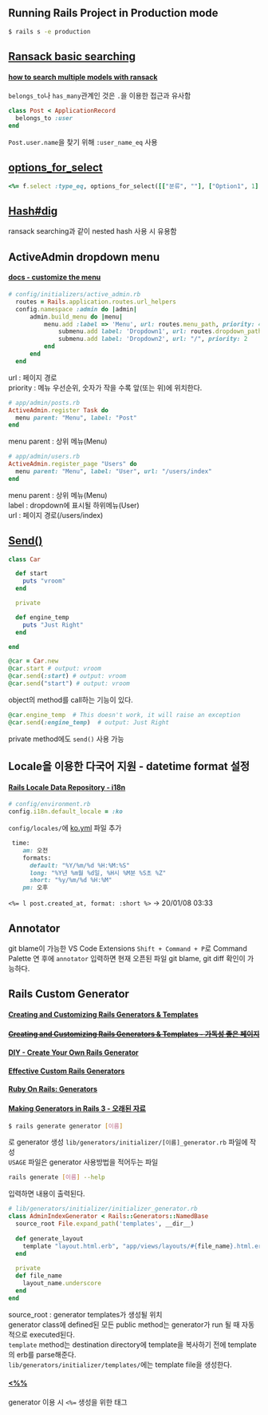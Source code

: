 ## Running Rails Project in Production mode
```bash
$ rails s -e production
```

## [Ransack basic searching](https://github.com/activerecord-hackery/ransack/wiki/Basic-Searching)
#### [how to search multiple models with ransack](https://stackoverflow.com/questions/50910576/how-to-search-multiple-models-with-ransack-in-liquid-templates)
`belongs_to`나 `has_many`관계인 것은 `.`을 이용한 접근과 유사함  
```ruby
class Post < ApplicationRecord
  belongs_to :user
end
```
`Post.user.name`을 찾기 위해 `:user_name_eq` 사용

## [options_for_select](https://apidock.com/rails/v3.2.8/ActionView/Helpers/FormOptionsHelper/options_for_select)
```ruby
<%= f.select :type_eq, options_for_select([["분류", ""], ["Option1", 1], ["Option", 2], ["Option", 3]], selected: "#{params.dig('post', :type_eq).presence || ''}"), class: "ui selection dropdown" %>
```
## [Hash#dig](https://apidock.com/ruby/Hash/dig)
ransack searching과 같이 nested hash 사용 시 유용함  

## ActiveAdmin dropdown menu
#### [docs - customize the menu](https://activeadmin.info/2-resource-customization.html#customize-the-menu)
```ruby
# config/initializers/active_admin.rb
  routes = Rails.application.routes.url_helpers
  config.namespace :admin do |admin|
      admin.build_menu do |menu|
          menu.add :label => 'Menu', url: routes.menu_path, priority: 4 do |submenu|
              submenu.add label: 'Dropdown1', url: routes.dropdown_path, priority: 1
              submenu.add label: 'Dropdown2', url: "/", priority: 2
          end
      end
  end
```
url : 페이지 경로  
priority : 메뉴 우선순위, 숫자가 작을 수록 앞(또는 위)에 위치한다.  
```ruby
# app/admin/posts.rb
ActiveAdmin.register Task do
  menu parent: "Menu", label: "Post"
end
```
menu parent : 상위 메뉴(Menu)  
```ruby
# app/admin/users.rb
ActiveAdmin.register_page "Users" do
  menu parent: "Menu", label: "User", url: "/users/index"
end
```
menu parent : 상위 메뉴(Menu)  
label : dropdown에 표시될 하위메뉴(User)  
url : 페이지 경로(/users/index)  

## [Send()](https://stackoverflow.com/questions/7895253/rails-100-newb-issue-send-method)
```ruby
class Car

  def start
    puts "vroom"
  end

  private

  def engine_temp
    puts "Just Right"
  end

end
```
```ruby
@car = Car.new
@car.start # output: vroom
@car.send(:start) # output: vroom
@car.send("start") # output: vroom
```
object의 method를 call하는 기능이 있다.
```ruby
@car.engine_temp  # This doesn't work, it will raise an exception
@car.send(:engine_temp)  # output: Just Right
```
private method에도 `send()` 사용 가능

## Locale을 이용한 다국어 지원 - datetime format 설정
#### [Rails Locale Data Repository - i18n](https://github.com/svenfuchs/rails-i18n)
```ruby
# config/environment.rb
config.i18n.default_locale = :ko
```
`config/locales/`에 [ko.yml](https://github.com/svenfuchs/rails-i18n/blob/master/rails/locale/ko.yml) 파일 추가  
```ruby
 time:
    am: 오전
    formats:
      default: "%Y/%m/%d %H:%M:%S"
      long: "%Y년 %m월 %d일, %H시 %M분 %S초 %Z"
      short: "%y/%m/%d %H:%M"
    pm: 오후
```
`<%= l post.created_at, format: :short %>` -> 20/01/08 03:33  

## Annotator
git blame이 가능한 VS Code Extensions
`Shift + Command + P`로 Command Palette 연 후에 `annotator` 입력하면 현재 오픈된 파일 git blame, git diff 확인이 가능하다.

## Rails Custom Generator
#### [Creating and Customizing Rails Generators & Templates](https://guides.rubyonrails.org/generators.html)  
#### ~~[Creating and Customizing Rails Generators & Templates - 가독성 좋은 페이지](https://csil-git1.cs.surrey.sfu.ca/ypleung/cmpt276ass2/blob/master/vendor/bundle/ruby/2.3.0/gems/rails-4.2.5/guides/source/generators.md)~~
#### [DIY - Create Your Own Rails Generator](https://arsfutura.co/magazine/diy-create-your-own-rails-generator/)
#### [Effective Custom Rails Generators](https://medium.com/@TetraGravity/effective-custom-rails-generators-700f4675db19)
#### [Ruby On Rails: Generators](https://medium.com/@jelaniwoods/ruby-on-rails-generators-91bdebc4ca6d)
#### [Making Generators in Rails 3 - 오래된 자료](http://railscasts.com/episodes/218-making-generators-in-rails-3?view=asciicast)
```bash
$ rails generate generator [이름]
```
로 generator 생성
`lib/generators/initializer/[이름]_generator.rb` 파일에 작성  
`USAGE` 파일은 generator 사용방법을 적어두는 파일
```bash
rails generate [이름] --help
```
입력하면 내용이 출력된다.  
```ruby
# lib/generators/initializer/initializer_generator.rb
class AdminIndexGenerator < Rails::Generators::NamedBase
  source_root File.expand_path('templates', __dir__)
  
  def generate_layout
    template "layout.html.erb", "app/views/layouts/#{file_name}.html.erb"
  end
  
  private
  def file_name
    layout_name.underscore
  end
end
```
source_root : generator templates가 생성될 위치  
generator class에 defined된 모든 public method는 generator가 run 될 때 자동적으로 executed된다.  
`template` method는 destination directory에 template을 복사하기 전에 template의 erb를 parse해준다.  
`lib/generators/initializer/templates/`에는 template file을 생성한다.

#### [<%%](https://apidock.com/ruby/ERB)
generator 이용 시 `<%=` 생성을 위한 태그

